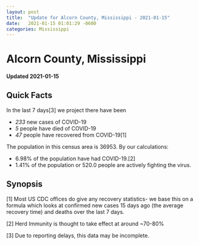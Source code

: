 ```yaml
---
layout: post
title:  "Update for Alcorn County, Mississippi - 2021-01-15"
date:   2021-01-15 01:01:29 -0600
categories: Mississippi
---
```


# Alcorn County, Mississippi
#### Updated 2021-01-15

## Quick Facts

In the last 7 days[3] we project there have been
- *233* new cases of COVID-19
- *5* people have died of COVID-19
- *47* people have recovered from COVID-19[1]

The population in this census area is 36953. By our calculations:
- 6.98% of the population have had COVID-19.[2]
- 1.41% of the population or 520.0 people are actively fighting the virus.

## Synopsis




[1] Most US CDC offices do give any recovery statistics- we base this on a formula which looks at confirmed new cases
15 days ago (the average recovery time) and deaths over the last 7 days.

[2] Herd Immunity is thought to take effect at around ~70-80%

[3] Due to reporting delays, this data may be incomplete.
 
    